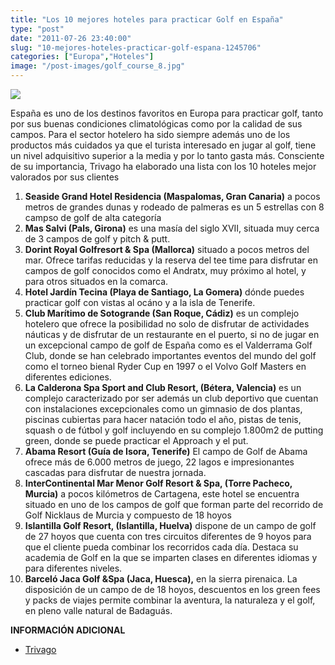 ```yaml
---
title: "Los 10 mejores hoteles para practicar Golf en España"
type: "post"
date: "2011-07-26 23:40:00"
slug: "10-mejores-hoteles-practicar-golf-espana-1245706"
categories: ["Europa","Hoteles"]
image: "/post-images/golf_course_8.jpg"
---
```


![](/post-images/golf_course_8.jpg)

España es uno de los destinos favoritos en Europa para practicar golf, tanto por sus buenas condiciones climatológicas como por la calidad de sus campos. Para el sector hotelero ha sido siempre además uno de los productos más cuidados ya que el turista interesado en jugar al golf, tiene un nivel adquisitivo superior a la media y por lo tanto gasta más. Consciente de su importancia, Trivago ha elaborado una lista con los 10 hoteles mejor valorados por sus clientes

1. **Seaside Grand Hotel Residencia (Maspalomas, Gran Canaria)** a pocos metros de grandes dunas y rodeado de palmeras es un 5 estrellas con 8 campso de golf de alta categoría
2. **Mas Salvi (Pals, Girona)** es una masía del siglo XVII, situada muy cerca de 3 campos de golf y pitch &amp; putt.
3. **Dorint Royal Golfresort &amp; Spa (Mallorca)** situado a pocos metros del mar. Ofrece tarifas reducidas y la reserva del tee time para disfrutar en campos de golf conocidos como el Andratx, muy próximo al hotel, y para otros situados en la comarca.
4. **Hotel Jardín Tecina (Playa de Santiago, La Gomera)** dónde puedes practicar golf con vistas al ocáno y a la isla de Tenerife.
5. **Club Marítimo de Sotogrande (San Roque, Cádiz)** es un complejo hotelero que ofrece la posibilidad no solo de disfrutar de actividades náuticas y de disfrutar de un restaurante en el puerto, si no de jugar en un excepcional campo de golf de España como es el Valderrama Golf Club, donde se han celebrado importantes eventos del mundo del golf como el torneo bienal Ryder Cup en 1997 o el Volvo Golf Masters en diferentes ediciones.
6. **La Calderona Spa Sport and Club Resort, (Bétera, Valencia)** es un complejo caracterizado por ser además un club deportivo que cuentan con instalaciones excepcionales como un gimnasio de dos plantas, piscinas cubiertas para hacer natación todo el año, pistas de tenis, squash o de fútbol y golf incluyendo en su complejo 1.800m2 de putting green, donde se puede practicar el Approach y el put.
7. **Abama Resort (Guía de Isora, Tenerife)** El campo de Golf de Abama ofrece más de 6.000 metros de juego, 22 lagos e impresionantes cascadas para disfrutar de nuestra jornada.
8. **InterContinental Mar Menor Golf Resort &amp; Spa, (Torre Pacheco, Murcia)** a pocos kilómetros de Cartagena, este hotel se encuentra situado en uno de los campos de golf que forman parte del recorrido de Golf Nicklaus de Murcia y compuesto de 18 hoyos
9. **Islantilla Golf Resort, (Islantilla, Huelva)** dispone de un campo de golf de 27 hoyos que cuenta con tres circuitos diferentes de 9 hoyos para que el cliente pueda combinar los recorridos cada día. Destaca su academia de Golf en la que se imparten clases en diferentes idiomas y para diferentes niveles.
10. **Barceló Jaca Golf &amp;Spa (Jaca, Huesca),**  en la sierra pirenaica. La disposición de un campo de de 18 hoyos, descuentos en los green fees y packs de viajes permite combinar la aventura, la naturaleza y el golf, en pleno valle natural de Badaguás.

**INFORMACIÓN ADICIONAL**

- [Trivago](http://www.trivago.com)